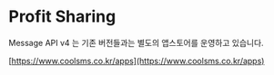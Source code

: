 # Profit Sharing

Message API v4 는 기존 버전들과는 별도의 앱스토어를 운영하고 있습니다.

[https://www.coolsms.co.kr/apps](https://www.coolsms.co.kr/apps)

